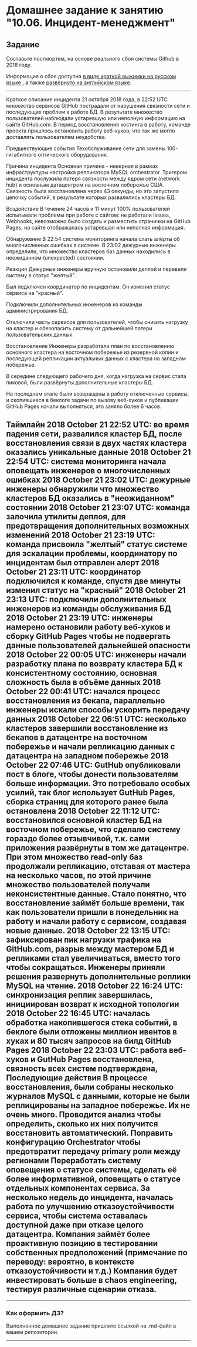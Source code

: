 # Домашнее задание к занятию "10.06. Инцидент-менеджмент"

## Задание 

Составьте постмортем, на основе реального сбоя системы Github в 2018 году.

Информация о сбое доступна [в виде краткой выжимки на русском языке](https://habr.com/ru/post/427301/) , а
также [развёрнуто на английском языке](https://github.blog/2018-10-30-oct21-post-incident-analysis/).

---
Краткое описание инцидента
21 октября 2018 года, в 22:52 UTC множество сервисов GitHub пострадали от нарушения связности сети и последующих проблем в работе БД. В результате множество пользователей наблюдали устаревшую или неполную информацию на сайте GitHub.com. В период восстановления хостинга в работу, команде проекта пришлось остановить работу веб-хуков, что так же могло доставлять пользователям неудобства.

Предшествующие события
Техобслуживание сети для замены 100-гигабитного оптического оборудования.

Причина инцидента
Основная причина - неверная в рамках инфраструктуры настройка репликатора MySQL orchestrator. Тригером инцидента послужила потеря связности между ядром сети (network hub) и основным датацентром на восточном побережье США. Связность была восстановлена через 43 секунды, но это запустило цепочку событий, в результате которых развалились кластеры БД.

Воздействие
В течение 24 часов и 11 минут 100% пользователей испытывали проблемы при работе с сайтом: не работали Issues, Webhooks, невозможно было создать и разместить странички на GitHub Pages, на сайте отображалась устаревшая или неполная информация.

Обнаружение
В 22:54 система мониторинга начала слать алёрты об многочисленных ошибках в системе. В 23:02 дежурные инженеры определили, что множество кластеров баз данных находились в неожиданном (unexpected) состоянии.

Реакция
Дежурные инженеры вручную остановили деплой и перевели систему в статус "желтый".

Был подключен координатор по инцидентам. Он изменил статус сервиса на "красный".

Подключили дополнительных инженеров из команды администрирования БД.

Отключили часть сервисов для пользователей, чтобы снизить нагрузку на кластер и обезопасить систему от дальнейшей потери пользовательских данных.

Восстановление
Инженеры разработали план по восстановлению основного кластера на восточном побережье из резервной копии и последующей репликации актуальных данных с кластера на западном побережье.

В середине следующего рабочего дня, когда нагрузка на сервис стала пиковой, были развёрнуты дополнительные кластеры БД.

На последнем этапе были возвращены в работу отключенные сервисы, и скопившиеся в беклоге задачи по вызову веб-хуков и публикации GitHub Pages начали выполняться, это заняло более 6 часов.

Таймлайн
2018 October 21 22:52 UTC: во время падения сети, развалился кластер БД, после восстановления связи в двух частях кластера оказались уникальные данные
2018 October 21 22:54 UTC: система мониторинга начала оповещать инженеров о многочисленных ошибках
2018 October 21 23:02 UTC: дежурные инженеры обнаружили что множество кластеров БД оказались в "неожиданном" состоянии
2018 October 21 23:07 UTC: команда залочила утилиты деплоя, для предотвращения дополнительных возможных изменений
2018 October 21 23:19 UTC: команда присвоила "желтый" статус системе для эскалации проблемы, координатору по инцидентам был отправлен алерт
2018 October 21 23:11 UTC: координатор подключился к команде, спустя две минуты изменил статус на "красный"
2018 October 21 23:13 UTC: подключили дополнительных инженеров из команды обслуживания БД
2018 October 21 23:19 UTC: инженеры намерено остановили работу веб-хуков и сборку GitHub Pages чтобы не подвергать данные пользователей дальнейшей опасности
2018 October 22 00:05 UTC: инженеры начали разработку плана по возврату кластера БД к консистентному состоянию, основная сложность была в объёме данных
2018 October 22 00:41 UTC: начался процесс восстановления из бекапа, параллельно инженеры искали способы ускорить передачу данных
2018 October 22 06:51 UTC: несколько кластеров завершили восстановление из бекапов в датацентре на восточном побережье и начали репликацию данных с датацентра на западном побережье
2018 October 22 07:46 UTC: GutHub опубликовали пост в блоге, чтобы донести пользователям больше информации. Это потребовало особых усилий, так блог использует GutHub Pages, сборка страниц для которого ранее была остановлена
2018 October 22 11:12 UTC: восстановился основной кластер БД на восточном побережье, что сделало систему гораздо более отзывчивой, т.к. сами приложения развёрнуты в том же датацентре. При этом множество read-only баз продолжали репликацию, отставая от мастера на несколько часов, по этой причине множество пользователей получали неконсистентные данные. Стало понятно, что восстановление займёт больше времени, так как пользователи пришли в понедельник на работу и начали работу с сервисом, создавая новые данные.
2018 October 22 13:15 UTC: зафиксирован пик нагрузки трафика на GitHub.com, разрыв между мастером БД и репликами стал увеличиваться, вместо того чтобы сокращаться. Инженеры приняли решения развернуть дополнительные реплики MySQL на чтение.
2018 October 22 16:24 UTC: синхронизация реплик завершилась, инициирован возврат к исходной топологии
2018 October 22 16:45 UTC: началась обработка накопившегося стека событий, в беклоге были отложены миллион ивентов в хуках и 80 тысяч запросов на билд GitHub Pages
2018 October 22 23:03 UTC: работа веб-хуков и GutHub Pages восстановлена, связность всех систем подтверждена,
Последующие действия
В процессе восстановления, были собраны несколько журналов MySQL с данными, которые не были реплицированы на западное побережье. Их не очень много. Проводится анализ чтобы определить, сколько их них получится восстановить автоматический.
Поправить конфигурацию Orchestrator чтобы предотвратит передачу primary роли между регионами
Переработать систему оповещения о статусе системы, сделать её более информативной, оповещать о статусе отдельных компонентах сервиса.
За несколько недель до инцидента, началась работа по улучшению отказоустойчивости сервиса, чтобы система оставалась доступной даже при отказе целого датацентра.
Компания займёт более проактивную позицию в тестировании собственных предположений (примечание по переводу: вероятно, в контексте отказоустойчивости и т.д.)
Компания будет инвестировать больше в chaos engineering, тестируя различные сценарии отказа.
---


---

### Как оформить ДЗ?

Выполненное домашнее задание пришлите ссылкой на .md-файл в вашем репозитории.

---
